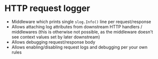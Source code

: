 # HTTP request logger

- Middleware which prints single `slog.Info()` line per request/response
- Allows attaching log attributes from downstream HTTP handlers / middlewares (this is otherwise not possible, as the middleware doesn't see context values set by later downstream)
- Allows debugging request/response body
- Allows enabling/disabling request logs and debugging per your own rules